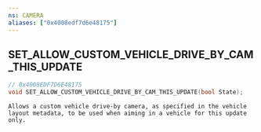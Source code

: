 ```yaml
---
ns: CAMERA
aliases: ["0x4008edf7d6e48175"]
---
```

## SET_ALLOW_CUSTOM_VEHICLE_DRIVE_BY_CAM_THIS_UPDATE

```c
// 0x4008EDF7D6E48175
void SET_ALLOW_CUSTOM_VEHICLE_DRIVE_BY_CAM_THIS_UPDATE(bool State);
```

```
Allows a custom vehicle drive-by camera, as specified in the vehicle layout metadata, to be used when aiming in a vehicle for this update only.
```
